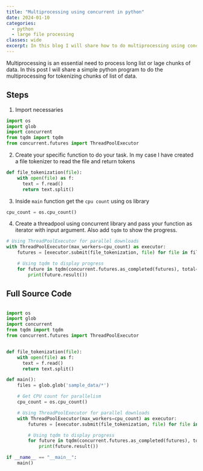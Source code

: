 ```yaml
---
title: "Multiprocessing using concurrent in python"
date: 2024-01-10
categories:
  - python
  - large file processing
classes: wide
excerpt: In this blog I will share how to do multiprocessing using concurrent in python
---
```


Multiprocessing is an essential need to process long list or lage chunks of data. In this post I will share a simple python program to do the multiprocessing for tokenizing chunks of list of data.

## Steps
1. Import necessaries

```py
import os
import glob
import concurrent
from tqdm import tqdm
from concurrent.futures import ThreadPoolExecutor

```

2. Create your specific function to do your task. In my case I have created a file tokenizer to read the file and return tokens

```py
def file_tokenization(file):
    with open(file) as f:
      text = f.read()
      return text.split()
```

3. Inside `main` function get the `cpu count` using os library

```py
cpu_count = os.cpu_count()
```

4. Create a threadpool using concurrent library and pass your function as iterator with input argument. Also add `tqdm` to show the progress.

```py
# Using ThreadPoolExecutor for parallel downloads
with ThreadPoolExecutor(max_workers=cpu_count) as executor:
    futures = [executor.submit(file_tokenization, file) for file in files]

    # Using tqdm to display progress
    for future in tqdm(concurrent.futures.as_completed(futures), total=len(futures)):
        print(future.result())
```


## Full Source Code

```py

import os
import glob
import concurrent
from tqdm import tqdm
from concurrent.futures import ThreadPoolExecutor


def file_tokenization(file):
    with open(file) as f:
      text = f.read()
      return text.split()

def main():
    files = glob.glob('sample_data/*')

    # Get CPU count for parallelism
    cpu_count = os.cpu_count()

    # Using ThreadPoolExecutor for parallel downloads
    with ThreadPoolExecutor(max_workers=cpu_count) as executor:
        futures = [executor.submit(file_tokenization, file) for file in files]

        # Using tqdm to display progress
        for future in tqdm(concurrent.futures.as_completed(futures), total=len(futures)):
            print(future.result())

if __name__ == "__main__":
    main()

```
